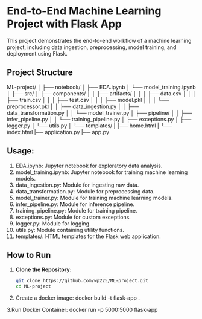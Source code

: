 # End-to-End Machine Learning Project with Flask App

This project demonstrates the end-to-end workflow of a machine learning project, including data ingestion, preprocessing, model training, and deployment using Flask.

## Project Structure

ML-project/
│
├── notebook/
│ ├── EDA.ipynb
│ └── model_training.ipynb
│
├── src/
│ ├── components/
│ │ ├── artifacts/
│ │ │ ├── data.csv
│ │ │ ├── train.csv
│ │ │ ├── test.csv
│ │ │ ├── model.pkl
│ │ │ └── preprocessor.pkl
│ │ ├── data_ingestion.py
│ │ ├── data_transformation.py
│ │ └── model_trainer.py
│ ├── pipeline/
│ │ ├── infer_pipeline.py
│ │ └── training_pipeline.py
│ ├── exceptions.py
│ ├── logger.py
│ └── utils.py
│
└── templates/
|  ├── home.html
|  └── index.html
|── application.py
|── app.py

## Usage:

1. EDA.ipynb: Jupyter notebook for exploratory data analysis.
2. model_training.ipynb: Jupyter notebook for training machine learning models.
3. data_ingestion.py: Module for ingesting raw data.
4. data_transformation.py: Module for preprocessing data.
5. model_trainer.py: Module for training machine learning models.
6. infer_pipeline.py: Module for inference pipeline.
7. training_pipeline.py: Module for training pipeline.
8. exceptions.py: Module for custom exceptions.
9. logger.py: Module for logging.
10. utils.py: Module containing utility functions.
11. templates/: HTML templates for the Flask web application.

## How to Run

1. **Clone the Repository:**
   ```bash
   git clone https://github.com/wp225/ML-project.git
   cd ML-project
   
2. Create a docker image:
   docker build -t flask-app .
   
3.Run Docker Container:
  docker run -p 5000:5000 flask-app
